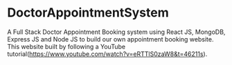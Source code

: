 # DoctorAppointmentSystem
A Full Stack Doctor Appointment Booking system using React JS, MongoDB, Express JS and Node JS to build our own appointment booking website. This website built by following a YouTube tutorial(https://www.youtube.com/watch?v=eRTTlS0zaW8&t=46211s). 
